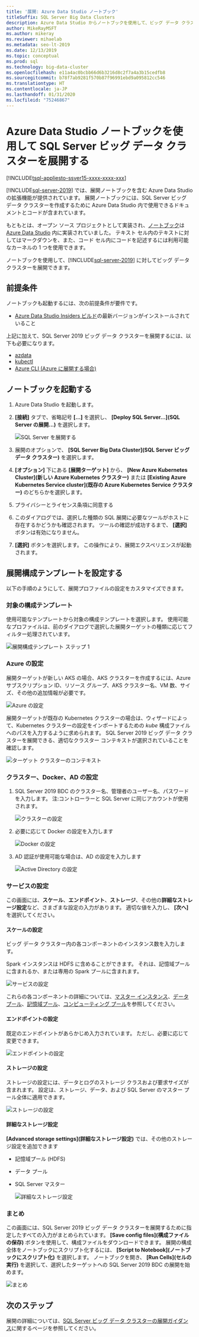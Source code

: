 ```yaml
---
title: '展開: Azure Data Studio ノートブック'
titleSuffix: SQL Server Big Data Clusters
description: Azure Data Studio からノートブックを使用して、ビッグ データ クラスターを展開します。
author: MikeRayMSFT
ms.author: mikeray
ms.reviewer: mihaelab
ms.metadata: seo-lt-2019
ms.date: 12/13/2019
ms.topic: conceptual
ms.prod: sql
ms.technology: big-data-cluster
ms.openlocfilehash: e11a4ac0bcbb66d6b3216d8c2f7a4a3b15cedfb8
ms.sourcegitcommit: b78f7ab9281f570b87f96991ebd9a095812cc546
ms.translationtype: HT
ms.contentlocale: ja-JP
ms.lasthandoff: 01/31/2020
ms.locfileid: "75246867"
---
```

# <a name="deploy-sql-server-big-data-cluster-with-azure-data-studio-notebook"></a>Azure Data Studio ノートブックを使用して SQL Server ビッグ データ クラスターを展開する

[!INCLUDE[tsql-appliesto-ssver15-xxxx-xxxx-xxx](../includes/tsql-appliesto-ssver15-xxxx-xxxx-xxx.md)]

[!INCLUDE[sql-server-2019](../includes/sssqlv15-md.md)] では、展開ノートブックを含む Azure Data Studio の拡張機能が提供されています。 展開ノートブックには、SQL Server ビッグ データ クラスターを作成するために Azure Data Studio 内で使用できるドキュメントとコードが含まれています。

もともとは、オープン ソース プロジェクトとして実装され、[ノートブック](notebooks-guidance.md)は [Azure Data Studio](https://docs.microsoft.com/sql/azure-data-studio/download) 内に実装されていました。 テキスト セル内のテキストに対してはマークダウンを、また、コード セル内にコードを記述するには利用可能なカーネルの 1 つを使用できます。

ノートブックを使用して、[!INCLUDE[sql-server-2019](../includes/sssqlv15-md.md)] に対してビッグ データ クラスターを展開できます。

## <a name="prerequisites"></a>前提条件

ノートブックも起動するには、次の前提条件が要件です。

* [Azure Data Studio Insiders ビルド](https://github.com/microsoft/azuredatastudio#try-out-the-latest-insiders-build-from-master)の最新バージョンがインストールされていること

上記に加えて、SQL Server 2019 ビッグ データ クラスターを展開するには、以下も必要になります。

* [azdata](deploy-install-azdata.md)
* [kubectl](https://kubernetes.io/docs/tasks/tools/install-kubectl/#install-kubectl-binary-using-native-package-management)
* [Azure CLI (Azure に展開する場合)](https://docs.microsoft.com/cli/azure/install-azure-cli?view=azure-cli-latest)

## <a name="launch-the-notebook"></a>ノートブックを起動する

1. Azure Data Studio を起動します。

2. **[接続]** タブで、省略記号 **[...]** を選択し、 **[Deploy SQL Server...]\(SQL Server の展開...\)** を選択します。

   ![SQL Server を展開する](media/deploy-notebooks/deploy-notebooks.png)

3. 展開のオプションで、 **[SQL Server Big Data Cluster]\(SQL Server ビッグ データ クラスター\)** を選択します。

4. **[オプション]** 下にある **[展開ターゲット]** から、 **[New Azure Kubernetes Cluster]\(新しい Azure Kubernetes クラスター\)** または **[Existing Azure Kubernetes Service cluster]\(既存の Azure Kubernetes Service クラスター\)** のどちらかを選択します。

5. プライバシーとライセンス条項に同意する

6. このダイアログでは、選択した種類の SQL 展開に必要なツールがホストに存在するかどうかも確認されます。 ツールの確認が成功するまで、 **[選択]** ボタンは有効になりません。

7. **[選択]** ボタンを選択します。 この操作により、展開エクスペリエンスが起動されます。

## <a name="set-deployment-configuration-template"></a>展開構成テンプレートを設定する

以下の手順のようにして、展開プロファイルの設定をカスタマイズできます。

### <a name="target-configuration-template"></a>対象の構成テンプレート

使用可能なテンプレートから対象の構成テンプレートを選択します。 使用可能なプロファイルは、前のダイアログで選択した展開ターゲットの種類に応じてフィルター処理されています。

   ![展開構成テンプレート ステップ 1](media/deploy-notebooks/deployment-configuration-template.png)

### <a name="azure-settings"></a>Azure の設定

展開ターゲットが新しい AKS の場合、AKS クラスターを作成するには、Azure サブスクリプション ID、リソース グループ、AKS クラスター名、VM 数、サイズ、その他の追加情報が必要です。

   ![Azure の設定](media/deploy-notebooks/azure-settings.png)

展開ターゲットが既存の Kubernetes クラスターの場合は、ウィザードによって、Kubernetes クラスターの設定をインポートするための *kube* 構成ファイルへのパスを入力するように求められます。 SQL Server 2019 ビッグ データ クラスターを展開できる、適切なクラスター コンテキストが選択されていることを確認します。

   ![ターゲット クラスターのコンテキスト](media/deploy-notebooks/target-cluster-context.png)

### <a name="cluster-docker-and-ad-settings"></a>クラスター、Docker、AD の設定

1. SQL Server 2019 BDC のクラスター名、管理者のユーザー名、パスワードを入力します。
注:コントローラーと SQL Server に同じアカウントが使用されます。

   ![クラスターの設定](media/deploy-notebooks/cluster-settings.png)

2. 必要に応じて Docker の設定を入力します

   ![Docker の設定](media/deploy-notebooks/docker-settings.png)

3. AD 認証が使用可能な場合は、AD の設定を入力します

   ![Active Directory の設定](media/deploy-notebooks/active-directory-settings.png)

### <a name="service-settings"></a>サービスの設定

この画面には、**スケール**、**エンドポイント**、**ストレージ**、その他の**詳細なストレージ設定**など、さまざまな設定の入力があります。 適切な値を入力し、 **[次へ]** を選択してください。

#### <a name="scale-settings"></a>スケールの設定

ビッグ データ クラスター内の各コンポーネントのインスタンス数を入力します。

Spark インスタンスは HDFS に含めることができます。 それは、記憶域プールに含まれるか、または専用の Spark プールに含まれます。

   ![サービスの設定](media/deploy-notebooks/service-settings.png)

これらの各コンポーネントの詳細については、[マスター インスタンス](concept-master-instance.md)、[データ プール](concept-data-pool.md)、[記憶域プール](concept-storage-pool.md)、[コンピューティング プール](concept-compute-pool.md)を参照してください。

#### <a name="endpoint-settings"></a>エンドポイントの設定

既定のエンドポイントがあらかじめ入力されています。 ただし、必要に応じて変更できます。

   ![エンドポイントの設定](media/deploy-notebooks/endpoint-settings.png)

#### <a name="storage-settings"></a>ストレージの設定

ストレージの設定には、データとログのストレージ クラスおよび要求サイズが含まれます。 設定は、ストレージ、データ、および SQL Server のマスター プール全体に適用できます。

   ![ストレージの設定](media/deploy-notebooks/storage-settings.png)

#### <a name="advanced-storage-settings"></a>詳細なストレージ設定

**[Advanced storage settings]\(詳細なストレージ設定\)** では、その他のストレージ設定を追加できます

* 記憶域プール (HDFS)
* データ プール
* SQL Server マスター

   ![詳細なストレージ設定](media/deploy-notebooks/advanced-storage-settings.png)

### <a name="summary"></a>まとめ

この画面には、SQL Server 2019 ビッグ データ クラスターを展開するために指定したすべての入力がまとめられています。 **[Save config files]\(構成ファイルの保存\)** ボタンを使用して、構成ファイルをダウンロードできます。 展開の構成全体をノートブックにスクリプト化するには、 **[Script to Notebook]\(ノートブックにスクリプト化\)** を選択します。 ノートブックを開き、 **[Run Cells]\(セルの実行\)** を選択して、選択したターゲットへの SQL Server 2019 BDC の展開を始めます。

   ![まとめ](media/deploy-notebooks/deploy-sql-server-big-data-cluster-on-a-new-AKS-cluster.png)

## <a name="next-steps"></a>次のステップ

展開の詳細については、[SQL Server ビッグ データ クラスターの展開ガイダンス](deployment-guidance.md)に関するページを参照してください。
